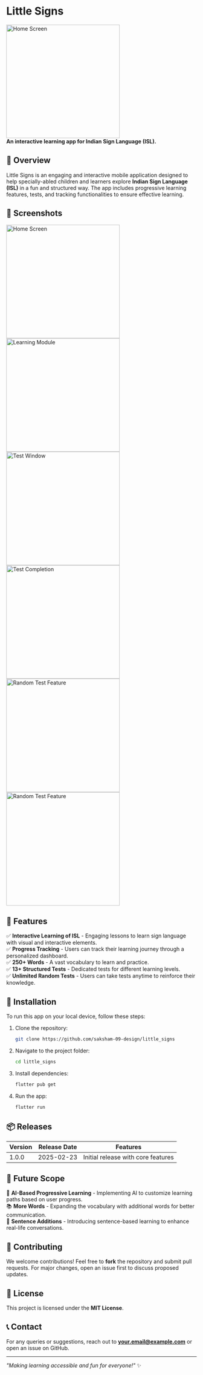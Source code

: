 # Little Signs

<img src="https://github.com/user-attachments/assets/730764cd-a513-4d74-a0d1-b368d5ab381c" alt="Home Screen" width="300"> <br>
**An interactive learning app for Indian Sign Language (ISL).**

## 📌 Overview
Little Signs is an engaging and interactive mobile application designed to help specially-abled children and learners explore **Indian Sign Language (ISL)** in a fun and structured way. The app includes progressive learning features, tests, and tracking functionalities to ensure effective learning.

## 📸 Screenshots

<img src="https://github.com/user-attachments/assets/0e7fcf4e-f7d4-4c8b-801a-df64882d17f9" alt="Home Screen" width="300"> <img src="https://github.com/user-attachments/assets/2f8b2742-60fd-4a7a-b604-2a9521520659" alt="Learning Module" width="300"> <img src="https://github.com/user-attachments/assets/7ad6e467-f108-4659-809c-42ebb6a59b4e" alt="Test Window" width="300"> <img src="https://github.com/user-attachments/assets/5e65d1cf-f616-401a-9357-0e57d95efd62" alt="Test Completion" width="300"> <img src="https://github.com/user-attachments/assets/cb5084d5-8499-4632-8a0f-24bc4eedee41" alt="Random Test Feature" width="300"> <img src="https://github.com/user-attachments/assets/06c1fd00-65d0-4d08-8cc0-ad76b46966db" alt="Random Test Feature" width="300">

## 🚀 Features
✅ **Interactive Learning of ISL** - Engaging lessons to learn sign language with visual and interactive elements.  
✅ **Progress Tracking** - Users can track their learning journey through a personalized dashboard.  
✅ **250+ Words** - A vast vocabulary to learn and practice.  
✅ **13+ Structured Tests** - Dedicated tests for different learning levels.  
✅ **Unlimited Random Tests** - Users can take tests anytime to reinforce their knowledge.  

## 🔧 Installation
To run this app on your local device, follow these steps:

1. Clone the repository:
   ```sh
   git clone https://github.com/saksham-09-design/little_signs
   ```
2. Navigate to the project folder:
   ```sh
   cd little_signs
   ```
3. Install dependencies:
   ```sh
   flutter pub get
   ```
4. Run the app:
   ```sh
   flutter run
   ```

## 📦 Releases
| Version | Release Date | Features |
|---------|-------------|----------|
| 1.0.0   | 2025-02-23  | Initial release with core features |

## 🔮 Future Scope
🚀 **AI-Based Progressive Learning** - Implementing AI to customize learning paths based on user progress.  
📚 **More Words** - Expanding the vocabulary with additional words for better communication.  
📝 **Sentence Additions** - Introducing sentence-based learning to enhance real-life conversations.  

## 🤝 Contributing
We welcome contributions! Feel free to **fork** the repository and submit pull requests. For major changes, open an issue first to discuss proposed updates.

## 📜 License
This project is licensed under the **MIT License**.

## 📞 Contact
For any queries or suggestions, reach out to **your.email@example.com** or open an issue on GitHub.

---

_"Making learning accessible and fun for everyone!"_ ✨

